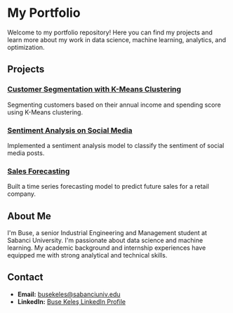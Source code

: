 # My Portfolio

Welcome to my portfolio repository! Here you can find my projects and learn more about my work in data science, machine learning, analytics, and optimization.

## Projects

### [Customer Segmentation with K-Means Clustering](customer-segmentation/README.md)
Segmenting customers based on their annual income and spending score using K-Means clustering.

### [Sentiment Analysis on Social Media](sentiment-analysis/README.md)
Implemented a sentiment analysis model to classify the sentiment of social media posts.

### [Sales Forecasting](sales-forecasting/README.md)
Built a time series forecasting model to predict future sales for a retail company.

## About Me

I'm Buse, a senior Industrial Engineering and Management student at Sabanci University. I'm passionate about data science and machine learning. My academic background and internship experiences have equipped me with strong analytical and technical skills.

## Contact

- **Email:** busekeles@sabanciuniv.edu
- **LinkedIn:** [Buse Keleş LinkedIn Profile](https://www.linkedin.com/in/busekeles)

